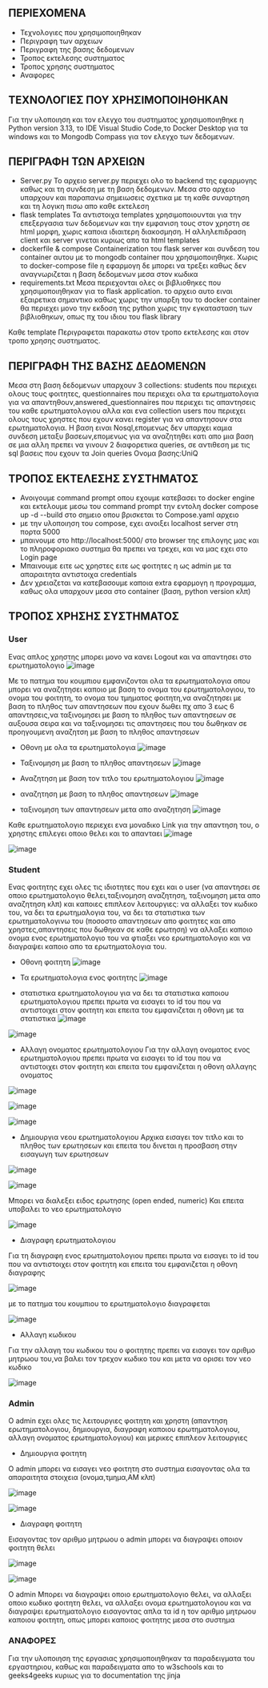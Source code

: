 
## ΠΕΡΙΕΧΟΜΕΝΑ
* Τεχνολογιες που χρησιμοποιηθηκαν
* Περιγραφη των αρχειων
* Περιγραφη της βασης δεδομενων
* Τροπος εκτελεσης συστηματος
* Τροπος χρησης συστηματος
* Αναφορες

## ΤΕΧΝΟΛΟΓΙΕΣ ΠΟΥ ΧΡΗΣΙΜΟΠΟΙΗΘΗΚΑΝ
Για την υλοποιηση και τον ελεγχο του συστηματος χρησιμοποιηθηκε η Python version 3.13, το IDE Visual Studio Code,το Docker Desktop για τα windows και το Mongodb Compass για τον ελεγχο των δεδομενων.

## ΠΕΡΙΓΡΑΦΗ ΤΩΝ ΑΡΧΕΙΩΝ
* Server.py
  Το αρχειο server.py περιεχει ολο το backend της εφαρμογης καθως και τη συνδεση με τη βαση δεδομενων. Μεσα στο αρχειο υπαρχουν και παραπανω σημειωσεις σχετικα με τη καθε συναρτηση και τη λογικη πισω απο καθε εκτελεση
* flask templates
  Τα αντιστοιχα templates χρησιμοποιουνται για την επεξεργασια των δεδομενων και την εμφανιση τους στον χρηστη σε html μορφη, χωρις καποια ιδιαιτερη διακοσμηση. Η αλληλεπιδραση client και server γινεται κυριως απο τα html templates
* dockerfile & compose
  Containerization του flask server και συνδεση του container αυτου με το mongodb container που χρησιμοποιηθηκε. Χωρις το docker-compose file η εφαρμογη δε μπορει να τρεξει καθως δεν αναγνωριζεται η βαση δεδομενων μεσα στον κωδικα
* requirements.txt
  Μεσα περιεχονται ολες οι βιβλιοθηκες που χρησιμοποιηθηκαν για το flask application. το αρχειο αυτο ειναι εξαιρετικα σημαντικο καθως χωρις την υπαρξη του το docker container θα περιεχει μονο την εκδοση της python χωρις την εγκατασταση των βιβλιοθηκων, οπως πχ του ιδιου του flask library

Καθε template Περιγραφεται παρακατω στον τροπο εκτελεσης και στον τροπο χρησης συστηματος.


## ΠΕΡΙΓΡΑΦΗ ΤΗΣ ΒΑΣΗΣ ΔΕΔΟΜΕΝΩΝ
Μεσα στη βαση δεδομενων υπαρχουν 3 collections: students που περιεχει ολους τους φοιτητες, questionnaires που περιεχει ολα τα ερωτηματολογια για να απαντηθουν,answered_questionnaires που περιεχει τις απαντησεις του καθε ερωτηματολογιου αλλα και ενα collection users που περιεχει ολους τους χρηστες που εχουν κανει register για να απαντησουν στα ερωτηματολογια. Η βαση ειναι Nosql,επομενως δεν υπαρχει καμια συνδεση μεταξυ βασεων,επομενως για να αναζητηθει κατι απο μια βαση σε μια αλλη πρεπει να γινουν 2 διαφορετικα queries, σε αντιθεση με τις sql βασεις που εχουν τα Join queries
Ονομα βασης:UniQ

## ΤΡΟΠΟΣ ΕΚΤΕΛΕΣΗΣ ΣΥΣΤΗΜΑΤΟΣ
* Ανοιγουμε command prompt οπου εχουμε κατεβασει το docker engine και εκτελουμε μεσω του command prompt την εντολη docker compose up -d --build στο σημειο οπου βρισκεται το Compose.yaml αρχειο
* με την υλοποιηση του compose, εχει ανοιξει localhost server στη πορτα 5000
* μπαινουμε στο http://localhost:5000/ στο browser της επιλογης μας και το πληροφοριακο συστημα θα πρεπει να τρεχει, και να μας εχει στο Login page
* Μπαινουμε ειτε ως χρηστες ειτε ως φοιτητες η ως admin με τα απαραιτητα αντιστοιχα credentials
* Δεν χρειαζεται να κατεβασουμε καποια extra εφαρμογη η προγραμμα, καθως ολα υπαρχουν μεσα στο container (βαση, python version κλπ)

## ΤΡΟΠΟΣ ΧΡΗΣΗΣ ΣΥΣΤΗΜΑΤΟΣ

### User
Ενας απλος χρηστης μπορει μονο να κανει Logout και να απαντησει στο ερωτηματολογιο
![image](https://github.com/user-attachments/assets/d545ca20-a4f1-4b62-9132-41eff69d763e)


Με το πατημα του κουμπιου εμφανιζονται ολα τα ερωτηματολογια οπου μπορει να αναζητησει καποιο με βαση το ονομα του ερωτηματολογιου, το ονομα του φοιτητη, το ονομα του τμηματος φοιτητη,να αναζητησει με βαση το πληθος των απαντησεων που εχουν δωθει πχ απο 3 εως 6 απαντησεις,να ταξινομησει με βαση το πληθος των απαντησεων σε αυξουσα σειρα και να ταξινομησει τις απαντησεις που του δωθηκαν σε προηγουμενη αναζητση με βαση το πληθος απαντησεων

* Οθονη με ολα τα ερωτηματολογια
 ![image](https://github.com/user-attachments/assets/7e723ba6-15c7-4fc7-89ee-bd486351f57a)

* Ταξινομηση με βαση το πληθος απαντησεων 
![image](https://github.com/user-attachments/assets/0740ebe8-3c1b-45fe-a7f0-5287faf80125)

* Αναζητηση με βαση τον τιτλο του ερωτηματολογιου
![image](https://github.com/user-attachments/assets/43b9fc64-53e7-48ce-931f-53402d029f75)

* αναζητηση με βαση το πληθος απαντησεων
![image](https://github.com/user-attachments/assets/30739ab2-87f0-43bd-8ecb-252e2dcc9d00)

* ταξινομηση των απαντησεων μετα απο αναζητηση
![image](https://github.com/user-attachments/assets/dcbecfc6-3fa7-4e27-a299-70e57f6c3c82)

Καθε ερωτηματολογιο περιεχει ενα μοναδικο Link για την απαντηση του, ο χρηστης επιλεγει οποιο θελει και το απανταει
![image](https://github.com/user-attachments/assets/a0d78c3a-6a6f-4ba2-92b7-104e4cc5c14c)

![image](https://github.com/user-attachments/assets/b1c75c22-410b-4e8f-a2b4-68c7b783210e)

### Student 
Ενας φοιτητης εχει ολες τις ιδιοτητες που εχει και ο user (να απαντησει σε οποιο ερωτηματολογιο θελει,ταξινομηση αναζητηση, ταξινομηση μετα απο αναζητηση κλπ) και καποιες επιπλεον λειτουργιες:
να αλλαξει τον κωδικο του, να δει τα ερωτημαλογια του, να δει τα στατιστικα των ερωτηματολογινω του (ποσοστο απαντησεων απο φοιτητες και απο χρηστες,απαντησεις που δωθηκαν σε καθε ερωτηση) να αλλαξει καποιο ονομα ενος ερωτηματολογιο του να φτιαξει νεο ερωτηματολογιο και να διαγραψει καποιο απο τα ερωτηματολογια του.

* Οθονη φοιτητη
![image](https://github.com/user-attachments/assets/cb21cdc8-44cb-44d2-8ad0-084dd253f824)

* Τα ερωτηματολογια ενος φοιτητης
![image](https://github.com/user-attachments/assets/6807c03b-89d9-4c14-b800-5941d17ca0e9)

* στατιστικα ερωτηματολογιου
για να δει τα στατιστικα καποιου ερωτηματολογιου πρεπει πρωτα να εισαγει το id του που να αντιστοιχει στον φοιτητη και επειτα του εμφανιζεται η οθονη με τα στατιστικα
![image](https://github.com/user-attachments/assets/c154dc0f-cee4-4c8f-81c0-93dd0f61137b)

![image](https://github.com/user-attachments/assets/b4fd7697-1311-4cf9-b987-fc6c0d2e8417)

* Αλλαγη ονοματος ερωτηματολογιου
Για την αλλαγη ονοματος ενος ερωτηματολογιου πρεπει πρωτα να εισαγει το id του που να αντιστοιχει στον φοιτητη και επειτα του εμφανιζεται η οθονη αλλαγης ονοματος

![image](https://github.com/user-attachments/assets/1ec36b81-b880-4319-a250-90303637340c)

![image](https://github.com/user-attachments/assets/3b794e40-dd1d-445c-b488-df488112eed7)

![image](https://github.com/user-attachments/assets/2170d710-ec54-483e-99e3-0e75330e5f77)

* Δημιουργια νεου ερωτηματολογιου
Αρχικα εισαγει τον τιτλο και το πληθος των ερωτησεων και επειτα του δινεται η προσβαση στην εισαγωγη των ερωτησεων

![image](https://github.com/user-attachments/assets/27574233-c5f7-474b-86e8-c42a1946bdad)

![image](https://github.com/user-attachments/assets/68cd36c7-b10c-421d-bfe0-8d79f550e9d8)

Μπορει να διαλεξει ειδος ερωτησης (open ended, numeric) Και επειτα υποβαλει το νεο ερωτηματολογιο

![image](https://github.com/user-attachments/assets/5ebee3fa-afeb-476e-88df-9ef206b63f6d)

* Διαγραφη ερωτηματολογιου

Για τη διαγραφη ενος ερωτηματολογιου πρεπει πρωτα να εισαγει το id του που να αντιστοιχει στον φοιτητη και επειτα του εμφανιζεται η οθονη διαγραφης

![image](https://github.com/user-attachments/assets/7485a159-844c-48d3-8eab-870261954ff0)

με το πατημα του κουμπιου το ερωτηματολογιο διαγραφεται

![image](https://github.com/user-attachments/assets/edf3b219-9f00-4474-b3e6-967baa1a13f1)

* Αλλαγη κωδικου

Για την αλλαγη του κωδικου του ο φοιτητης πρεπει να εισαγει τον αριθμο μητρωου του,να βαλει τον τρεχον κωδικο του και μετα να ορισει τον νεο κωδικο

![image](https://github.com/user-attachments/assets/a6a583ed-26c3-4f06-b9bb-728f5dc90d70)


### Admin

O admin εχει ολες τις λειτουργιες φοιτητη και χρηστη (απαντηση ερωτηματολογιου, δημιουργια, διαγραφη καποιου ερωτηματολογιου, αλλαγη ονοματος ερωτηματολογιου) και μερικες επιπλεον λειτουργιες

* Δημιουργια φοιτητη

Ο admin μπορει να εισαγει νεο φοιτητη στο συστημα εισαγοντας ολα τα απαραιτητα στοιχεια (ονομα,τμημα,ΑΜ κλπ)

![image](https://github.com/user-attachments/assets/4714c5fa-7a7f-414b-b677-6adb1579e821)

![image](https://github.com/user-attachments/assets/e1371630-185a-4c31-bb51-55102f19702f)

* Διαγραφη φοιτητη

Εισαγοντας τον αριθμο μητρωου ο admin μπορει να διαγραψει οποιον φοιτητη θελει

![image](https://github.com/user-attachments/assets/bb657f0d-0597-47b5-8ab9-79a21325f2dc)


![image](https://github.com/user-attachments/assets/95e0cf98-5408-434c-a422-e33dceb5ce35)


Ο admin Μπορει να διαγραψει οποιο ερωτηματολογιο θελει, να αλλαξει οποιο κωδικο φοιτητη θελει, να αλλαξει ονομα ερωτηματολογιου και να διαγραψει ερωτηματολογιο εισαγοντας απλα τα id η τον αριθμο μητρωου καποιου φοιτητη, οπως μπορει καποιος φοιτητης μεσα στο συστημα




### ΑΝΑΦΟΡΕΣ
Για την υλοποιηση της εργασιας χρησιμοποιηθηκαν τα παραδειγματα του εργαστηριου, καθως και παραδειγματα απο το w3schools και το geeks4geeks κυριως για το documentation της jinja







 
